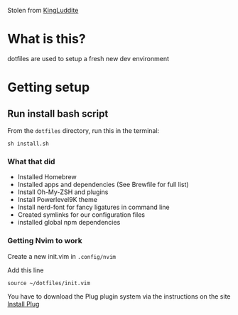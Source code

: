 Stolen from [KingLuddite](https://github.com/kingluddite/dotfiles)

# What is this?

dotfiles are used to setup a fresh new dev environment

# Getting setup

## Run install bash script

From the `dotfiles` directory, run this in the terminal:

```
sh install.sh
```

### What that did

- Installed Homebrew
- Installed apps and dependencies (See Brewfile for full list)
- Install Oh-My-ZSH and plugins
- Install Powerlevel9K theme
- Install nerd-font for fancy ligatures in command line
- Created symlinks for our configuration files
- installed global npm dependencies

### Getting Nvim to work

Create a new init.vim in `.config/nvim`

Add this line

`source ~/dotfiles/init.vim`

You have to download the Plug plugin system via the instructions on the site [Install Plug](https://github.com/junegunn/vim-plug#neovim)
